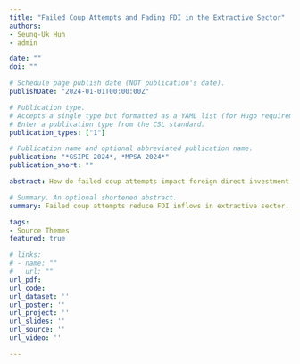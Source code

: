 ```yaml
---
title: "Failed Coup Attempts and Fading FDI in the Extractive Sector"
authors:
- Seung-Uk Huh
- admin

date: ""
doi: ""

# Schedule page publish date (NOT publication's date).
publishDate: "2024-01-01T00:00:00Z"

# Publication type.
# Accepts a single type but formatted as a YAML list (for Hugo requirements).
# Enter a publication type from the CSL standard.
publication_types: ["1"]

# Publication name and optional abbreviated publication name.
publication: "*GSIPE 2024*, *MPSA 2024*"
publication_short: ""

abstract: How do failed coup attempts impact foreign direct investment (FDI) inflows? A number of studies have examined the effects of political institutions and violent events on FDI inflows. However, the specific impact of failed coup attempts on sectoral FDI inflows has remained unexplored. In this paper, we argue that failed coup attempts lead to a decline in FDI inflows, particularly in the primary sector. Faced with failed coup attempts, leaders are compelled to devise various coup-proofing strategies, such as enhancing repressive capabilities and buying off military elites to counter potential future coups. To finance these strategies, leaders may prioritize deriving revenues from the primary sector, given its relatively straightforward revenue extraction processes. Drawing on sectoral FDI volume data from 1980 to 2008, we find a decline in FDI inflows within the primary sector in the years following failed coup attempts. This trend is not observed in other sectors, such as the secondary and tertiary sectors.

# Summary. An optional shortened abstract.
summary: Failed coup attempts reduce FDI inflows in extractive sector. The effect does not appear in other sectors.

tags:
- Source Themes
featured: true

# links:
# - name: ""
#   url: ""
url_pdf: 
url_code: 
url_dataset: ''
url_poster: ''
url_project: ''
url_slides: ''
url_source: ''
url_video: ''

---
```

